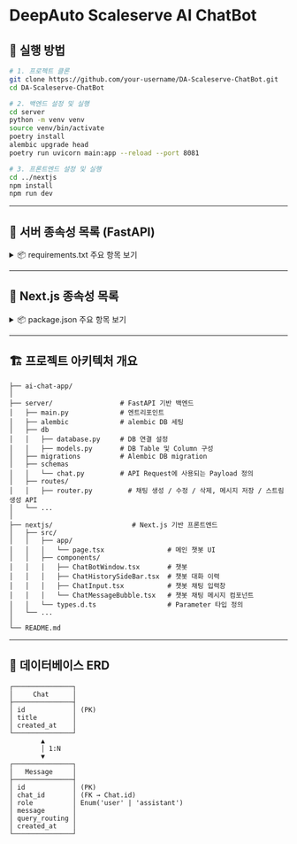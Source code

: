 # DeepAuto Scaleserve AI ChatBot

## 🚀 실행 방법

```bash
# 1. 프로젝트 클론
git clone https://github.com/your-username/DA-Scaleserve-ChatBot.git
cd DA-Scaleserve-ChatBot

# 2. 백엔드 설정 및 실행
cd server
python -m venv venv
source venv/bin/activate
poetry install
alembic upgrade head
poetry run uvicorn main:app --reload --port 8081

# 3. 프론트엔드 설정 및 실행
cd ../nextjs
npm install
npm run dev
```
---
## 🧩 서버 종속성 목록 (FastAPI)
<details> 
<summary>📦 requirements.txt 주요 항목 보기</summary>
<ul>
<li>fastapi</li>

<li>uvicorn</li>

<li>sqlalchemy</li>

<li>aiosqlite</li>

<li>alembic</li>

<li>pydantic</li>

<li>sse-starlette</li>

<li>httpx</li>

</ul>
</details>

---

## 🧩 Next.js 종속성 목록
<details> <summary>📦 package.json 주요 항목 보기</summary>
<ul>
</ul>
<li>next</li>

<li>react</li>

<li>react-dom</li>

<li>react-markdown</li>

<li>tailwindcss</li>

<li>clsx</li>

<li>swr</li>

<li>typescript</li>

<li>eslint / prettier</li>

</details>

---

## 🏗 프로젝트 아키텍처 개요
```
├── ai-chat-app/
│
├── server/                 # FastAPI 기반 백엔드
│   ├── main.py             # 엔트리포인트
│   ├── alembic             # alembic DB 세팅
│   ├── db                  
│   │   ├── database.py     # DB 연결 설정 
│   │   ├── models.py       # DB Table 및 Column 구성
│   ├── migrations          # Alembic DB migration
│   ├── schemas
│   │   └── chat.py         # API Request에 사용되는 Payload 정의
│   ├── routes/             
│   │   ├── router.py         # 채팅 생성 / 수정 / 삭제, 메시지 저장 / 스트림 생성 API
│   └── ...
│
├── nextjs/                    # Next.js 기반 프론트엔드
│   ├── src/
│   │   ├── app/
│   │   │   └── page.tsx                # 메인 챗봇 UI
│   │   ├── components/
│   │   │   ├── ChatBotWindow.tsx       # 챗봇
│   │   │   ├── ChatHistorySideBar.tsx  # 챗봇 대화 이력
│   │   │   ├── ChatInput.tsx           # 챗봇 채팅 입력창
│   │   │   └── ChatMessageBubble.tsx   # 챗봇 채팅 메시지 컴포넌트
│   │   └── types.d.ts                  # Parameter 타입 정의
│   └── ...
│
└── README.md
```

---
## 🧾 데이터베이스 ERD
```
┌───────────────┐
│     Chat      │
├───────────────┤
│ id            │ (PK)
│ title         │
│ created_at    │
└───────────────┘
        ▲
        │ 1:N
        ▼
┌───────────────┐
│   Message     │
├───────────────┤
│ id            │ (PK)
│ chat_id       │ (FK → Chat.id)
│ role          │ Enum('user' | 'assistant')
│ message       │
│ query_routing │
│ created_at    │
└───────────────┘
```
